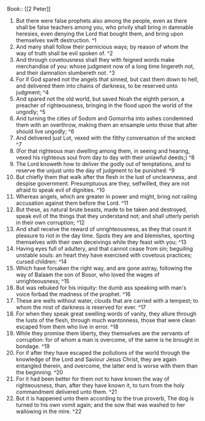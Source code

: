  Book:: [[2 Peter]]
 1. But there were false prophets also among the people, even as there shall be false teachers among you, who privily shall bring in damnable heresies, even denying the Lord that bought them, and bring upon themselves swift destruction. ^1
 2. And many shall follow their pernicious ways; by reason of whom the way of truth shall be evil spoken of. ^2
 3. And through covetousness shall they with feigned words make merchandise of you: whose judgment now of a long time lingereth not, and their damnation slumbereth not. ^3
 4. For if God spared not the angels that sinned, but cast them down to hell, and delivered them into chains of darkness, to be reserved unto judgment; ^4
 5. And spared not the old world, but saved Noah the eighth person, a preacher of righteousness, bringing in the flood upon the world of the ungodly; ^5
 6. And turning the cities of Sodom and Gomorrha into ashes condemned them with an overthrow, making them an ensample unto those that after should live ungodly; ^6
 7. And delivered just Lot, vexed with the filthy conversation of the wicked: ^7
 8. (For that righteous man dwelling among them, in seeing and hearing, vexed his righteous soul from day to day with their unlawful deeds;) ^8
 9. The Lord knoweth how to deliver the godly out of temptations, and to reserve the unjust unto the day of judgment to be punished: ^9
 10. But chiefly them that walk after the flesh in the lust of uncleanness, and despise government. Presumptuous are they, selfwilled, they are not afraid to speak evil of dignities. ^10
 11. Whereas angels, which are greater in power and might, bring not railing accusation against them before the Lord. ^11
 12. But these, as natural brute beasts, made to be taken and destroyed, speak evil of the things that they understand not; and shall utterly perish in their own corruption; ^12
 13. And shall receive the reward of unrighteousness, as they that count it pleasure to riot in the day time. Spots they are and blemishes, sporting themselves with their own deceivings while they feast with you; ^13
 14. Having eyes full of adultery, and that cannot cease from sin; beguiling unstable souls: an heart they have exercised with covetous practices; cursed children: ^14
 15. Which have forsaken the right way, and are gone astray, following the way of Balaam the son of Bosor, who loved the wages of unrighteousness; ^15
 16. But was rebuked for his iniquity: the dumb ass speaking with man's voice forbad the madness of the prophet. ^16
 17. These are wells without water, clouds that are carried with a tempest; to whom the mist of darkness is reserved for ever. ^17
 18. For when they speak great swelling words of vanity, they allure through the lusts of the flesh, through much wantonness, those that were clean escaped from them who live in error. ^18
 19. While they promise them liberty, they themselves are the servants of corruption: for of whom a man is overcome, of the same is he brought in bondage. ^19
 20. For if after they have escaped the pollutions of the world through the knowledge of the Lord and Saviour Jesus Christ, they are again entangled therein, and overcome, the latter end is worse with them than the beginning. ^20
 21. For it had been better for them not to have known the way of righteousness, than, after they have known it, to turn from the holy commandment delivered unto them. ^21
 22. But it is happened unto them according to the true proverb, The dog is turned to his own vomit again; and the sow that was washed to her wallowing in the mire. ^22
